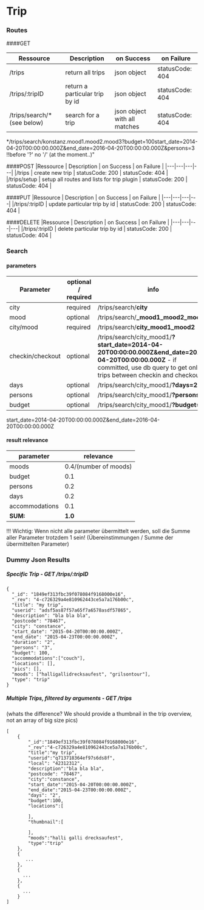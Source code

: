# Trip

### Routes
####GET

|Ressource   | Description  |  on Success | on Failure |
|---|---|---|---|
|/trips   | return all trips | json object | statusCode: 404 | 
|/trips/:tripID   |  return a particular trip by id | json object | statusCode: 404 | 
|/trips/search/*(see below)   | search for a trip | json object with all matches | statusCode: 404 |
*/trips/search/konstanz.mood1.mood2.mood3?budget=100start_date=2014-04-20T00:00:00.000Z&end_date=2016-04-20T00:00:00.000Z&persons=3 
!!before '?' no '/' (at the moment..)"



####POST
|Ressource   | Description  |  on Success | on Failure |
|---|---|---|---|
|/trips   | create new trip  | statusCode: 200 | statusCode: 404 |
|/trips/setup   | setup all routes and lists for trip plugin  | statusCode: 200 | statusCode: 404 |

####PUT
|Ressource   | Description  |  on Success | on Failure |
|---|---|---|---|
|/trips/:tripID   | update particular trip by id  | statusCode: 200 | statusCode: 404 |

####DELETE
|Ressource   | Description  |  on Success | on Failure |
|---|---|---|---|
|/trips/:tripID   | delete particular trip by id  | statusCode: 200 | statusCode: 404 |

### Search
#### parameters
|Parameter| optional / required | info |
|---|---|---|
|city| required | /trips/search/**city**|
|mood| optional | /trips/search/**_mood1_mood2_mood3**|
|city/mood| required| /trips/search/**city_mood1_mood2**|
|checkin/checkout| optional | /trips/search/city_mood1/**?start_date=2014-04-20T00:00:00.000Z&end_date=2016-04-20T00:00:00.000Z** - if committed, use db query to get only trips between checkin and checkout|
|days|optional|/trips/search/city_mood1/**?days=2**|
|persons|optional|/trips/search/city_mood1/**?persons=3**|
|budget|optional|/trips/search/city_mood1/**?budget=56**|

start_date=2014-04-20T00:00:00.000Z&end_date=2016-04-20T00:00:00.000Z

#### result relevance
|parameter|relevance|
|---|---|
|moods|0.4/(number of moods)|
|budget|0.1|
|persons|0.2|
|days|0.2|
|accommodations|0.1|
|**SUM:**|**1.0**|

!!! Wichtig: Wenn nicht alle parameter übermittelt werden, soll die Summe aller Parameter trotzdem 1 sein! (Übereinstimmungen / Summe der übermittelten Parameter) 

### Dummy Json Results
##### Specific Trip - GET /trips/:tripID
```
{
  "_id": "1849ef313fbc39f078084f9168000e16",
  "_rev": "4-c726329a4e810962443ce5a7a176b00c",
  "title": "my trip",
  "userid": "adsf5as87f57a65f7a6578asdf57865",
  "description": "bla bla bla",
  "postcode": "78467",
  "city": "constance",
  "start_date": "2015-04-20T00:00:00.000Z",
  "end_date": "2015-04-23T00:00:00.000Z",
  "duration": "2",
  "persons": "3",
  "budget": 100,
  "accommodations":["couch"],
  "locations": [],
  "pics": [],
  "moods": ["halligallidrecksaufest", "grilsontour"],
  "type": "trip"
}
```

##### Multiple Trips, filtered by arguments - GET /trips
(whats the difference? We should provide a thumbnail in the trip overview, not an array of big size pics)
```
[
    {
        "_id":"1849ef313fbc39f078084f9168000e16",
        "_rev":"4-c726329a4e810962443ce5a7a176b00c",
        "title":"my trip",
        "userid":"q713718364ef97s6ds8f",
        "local": "42312312",
        "description":"bla bla bla",
        "postcode": "78467",
        "city":"constance",
        "start_date":"2015-04-20T00:00:00.000Z",
        "end_date":"2015-04-23T00:00:00.000Z",
        "days": "2",
        "budget":100,
        "locations":[

        ],
        "thumbnail":[

        ],
        "moods":"halli galli drecksaufest",
        "type":"trip"
    },
    {
       ...
    },
    {
      ...
    },
    {
      ...
    }
]
```

